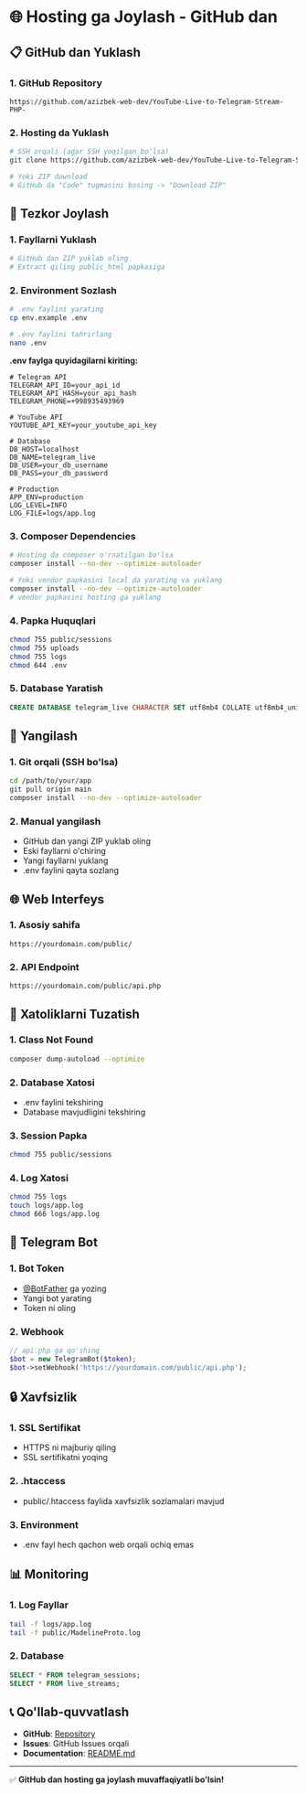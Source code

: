 # 🌐 Hosting ga Joylash - GitHub dan

## 📋 GitHub dan Yuklash

### 1. GitHub Repository
```
https://github.com/azizbek-web-dev/YouTube-Live-to-Telegram-Stream-PHP-
```

### 2. Hosting da Yuklash
```bash
# SSH orqali (agar SSH yoqilgan bo'lsa)
git clone https://github.com/azizbek-web-dev/YouTube-Live-to-Telegram-Stream-PHP-.git

# Yoki ZIP download
# GitHub da "Code" tugmasini bosing -> "Download ZIP"
```

## 🚀 Tezkor Joylash

### 1. Fayllarni Yuklash
```bash
# GitHub dan ZIP yuklab oling
# Extract qiling public_html papkasiga
```

### 2. Environment Sozlash
```bash
# .env faylini yarating
cp env.example .env

# .env faylini tahrirlang
nano .env
```

**.env faylga quyidagilarni kiriting:**
```env
# Telegram API
TELEGRAM_API_ID=your_api_id
TELEGRAM_API_HASH=your_api_hash
TELEGRAM_PHONE=+998935493969

# YouTube API
YOUTUBE_API_KEY=your_youtube_api_key

# Database
DB_HOST=localhost
DB_NAME=telegram_live
DB_USER=your_db_username
DB_PASS=your_db_password

# Production
APP_ENV=production
LOG_LEVEL=INFO
LOG_FILE=logs/app.log
```

### 3. Composer Dependencies
```bash
# Hosting da composer o'rnatilgan bo'lsa
composer install --no-dev --optimize-autoloader

# Yoki vendor papkasini local da yarating va yuklang
composer install --no-dev --optimize-autoloader
# vendor papkasini hosting ga yuklang
```

### 4. Papka Huquqlari
```bash
chmod 755 public/sessions
chmod 755 uploads
chmod 755 logs
chmod 644 .env
```

### 5. Database Yaratish
```sql
CREATE DATABASE telegram_live CHARACTER SET utf8mb4 COLLATE utf8mb4_unicode_ci;
```

## 🔄 Yangilash

### 1. Git orqali (SSH bo'lsa)
```bash
cd /path/to/your/app
git pull origin main
composer install --no-dev --optimize-autoloader
```

### 2. Manual yangilash
- GitHub dan yangi ZIP yuklab oling
- Eski fayllarni o'chiring
- Yangi fayllarni yuklang
- .env faylini qayta sozlang

## 🌐 Web Interfeys

### 1. Asosiy sahifa
```
https://yourdomain.com/public/
```

### 2. API Endpoint
```
https://yourdomain.com/public/api.php
```

## 🔧 Xatoliklarni Tuzatish

### 1. Class Not Found
```bash
composer dump-autoload --optimize
```

### 2. Database Xatosi
- .env faylini tekshiring
- Database mavjudligini tekshiring

### 3. Session Papka
```bash
chmod 755 public/sessions
```

### 4. Log Xatosi
```bash
chmod 755 logs
touch logs/app.log
chmod 666 logs/app.log
```

## 📱 Telegram Bot

### 1. Bot Token
- [@BotFather](https://t.me/BotFather) ga yozing
- Yangi bot yarating
- Token ni oling

### 2. Webhook
```php
// api.php ga qo'shing
$bot = new TelegramBot($token);
$bot->setWebhook('https://yourdomain.com/public/api.php');
```

## 🔒 Xavfsizlik

### 1. SSL Sertifikat
- HTTPS ni majburiy qiling
- SSL sertifikatni yoqing

### 2. .htaccess
- public/.htaccess faylida xavfsizlik sozlamalari mavjud

### 3. Environment
- .env fayl hech qachon web orqali ochiq emas

## 📊 Monitoring

### 1. Log Fayllar
```bash
tail -f logs/app.log
tail -f public/MadelineProto.log
```

### 2. Database
```sql
SELECT * FROM telegram_sessions;
SELECT * FROM live_streams;
```

## 📞 Qo'llab-quvvatlash

- **GitHub**: [Repository](https://github.com/azizbek-web-dev/YouTube-Live-to-Telegram-Stream-PHP-)
- **Issues**: GitHub Issues orqali
- **Documentation**: [README.md](README.md)

---

✅ **GitHub dan hosting ga joylash muvaffaqiyatli bo'lsin!**
